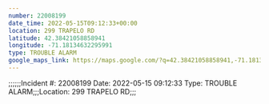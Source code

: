 ```yaml
---
number: 22008199
date_time: 2022-05-15T09:12:33+00:00
location: 299 TRAPELO RD
latitude: 42.38421058858941
longitude: -71.18134632295991
type: TROUBLE ALARM
google_maps_link: https://maps.google.com/?q=42.38421058858941,-71.18134632295991
---
```


;;;;;;Incident #: 22008199  Date: 2022-05-15 09:12:33   Type: TROUBLE ALARM;;;Location: 299 TRAPELO RD;;;
